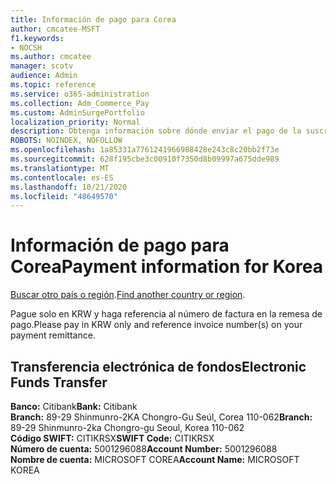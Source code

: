 ```yaml
---
title: Información de pago para Corea
author: cmcatee-MSFT
f1.keywords:
- NOCSH
ms.author: cmcatee
manager: scotv
audience: Admin
ms.topic: reference
ms.service: o365-administration
ms.collection: Adm_Commerce_Pay
ms.custom: AdminSurgePortfolio
localization_priority: Normal
description: Obtenga información sobre dónde enviar el pago de la suscripción.
ROBOTS: NOINDEX, NOFOLLOW
ms.openlocfilehash: 1a85331a7761241966988428e243c8c20bb2f73e
ms.sourcegitcommit: 628f195cbe3c00910f7350d8b09997a675dde989
ms.translationtype: MT
ms.contentlocale: es-ES
ms.lasthandoff: 10/21/2020
ms.locfileid: "48649570"
---
```

# <a name="payment-information-for-korea"></a><span data-ttu-id="77d51-103">Información de pago para Corea</span><span class="sxs-lookup"><span data-stu-id="77d51-103">Payment information for Korea</span></span>

<span data-ttu-id="77d51-104">[Buscar otro país o región](../billing-and-payments/pay-for-your-subscription.md).</span><span class="sxs-lookup"><span data-stu-id="77d51-104">[Find another country or region](../billing-and-payments/pay-for-your-subscription.md).</span></span>

<span data-ttu-id="77d51-105">Pague solo en KRW y haga referencia al número de factura en la remesa de pago.</span><span class="sxs-lookup"><span data-stu-id="77d51-105">Please pay in KRW only and reference invoice number(s) on your payment remittance.</span></span>

## <a name="electronic-funds-transfer"></a><span data-ttu-id="77d51-106">Transferencia electrónica de fondos</span><span class="sxs-lookup"><span data-stu-id="77d51-106">Electronic Funds Transfer</span></span>

<span data-ttu-id="77d51-107">**Banco:** Citibank</span><span class="sxs-lookup"><span data-stu-id="77d51-107">**Bank:** Citibank</span></span>  
<span data-ttu-id="77d51-108">**Branch:** 89-29 Shinmunro-2KA Chongro-Gu Seúl, Corea 110-062</span><span class="sxs-lookup"><span data-stu-id="77d51-108">**Branch:** 89-29 Shinmunro-2ka Chongro-gu Seoul, Korea 110-062</span></span>  
<span data-ttu-id="77d51-109">**Código SWIFT:** CITIKRSX</span><span class="sxs-lookup"><span data-stu-id="77d51-109">**SWIFT Code:** CITIKRSX</span></span>  
<span data-ttu-id="77d51-110">**Número de cuenta:** 5001296088</span><span class="sxs-lookup"><span data-stu-id="77d51-110">**Account Number:** 5001296088</span></span>  
<span data-ttu-id="77d51-111">**Nombre de cuenta:** MICROSOFT COREA</span><span class="sxs-lookup"><span data-stu-id="77d51-111">**Account Name:** MICROSOFT KOREA</span></span>  